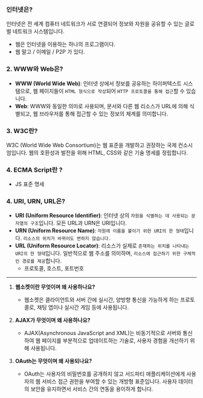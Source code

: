 
###   인터넷은?

인터넷은 전 세계 컴퓨터 네트워크가 서로 연결되어 정보와 자원을 공유할 수 있는 글로벌 네트워크 시스템입니다.
- 웹은 인터넷을 이용하는 하나의 프로그램이다.
- 웹 말고 / 이메일 / P2P 가 있다.

### 2. WWW와 Web은?

- **WWW (World Wide Web)**: 인터넷 상에서 정보를 공유하는 하이퍼텍스트 시스템으로, 웹 페이지들이 `HTML 형식으로 작성`되어 `HTTP 프로토콜을 통해 접근`할 수 있습니다.
- **Web**: WWW와 동일한 의미로 사용되며, 문서와 다른 웹 리소스가 URL에 의해 식별되고, 웹 브라우저를 통해 접근할 수 있는 정보의 체계를 의미합니다.

### 3. W3C란?

W3C (World Wide Web Consortium)는 웹 표준을 개발하고 권장하는 국제 컨소시엄입니다. 웹의 호환성과 발전을 위해 HTML, CSS와 같은 기술 명세를 정립합니다.

### 4. ECMA Script란 ?
- JS 표준 명세 


### 4. URI, URN, URL은?

- **URI (Uniform Resource Identifier)**: 인터넷 상의 `자원을 식별하는 데 사용되는 문자열의 구조`입니다. 모든 URL과 URN은 URI입니다.
- **URN (Uniform Resource Name)**:  `자원에 이름을 붙이기 위한 URI의 한 형태`입니다. `리소스의 위치가 바뀌어도 변하지 않습니다.`
- **URL (Uniform Resource Locator)**: 리소스가 실제로 `존재하는 위치를 나타내는 URI의 한 형태`입니다. 일반적으로 웹 주소를 의미하며, `리소스에 접근하기 위한 구체적인 경로를 제공`합니다.
	- 프로토콜, 호스트, 포트번호



---
1. **웹소켓이란 무엇이며 왜 사용하나요?**
    - 웹소켓은 클라이언트와 서버 간에 실시간, 양방향 통신을 가능하게 하는 프로토콜로, 채팅 앱이나 실시간 게임 등에 사용됩니다.
 
8. **AJAX가 무엇이며 왜 사용하나요?**
    - AJAX(Asynchronous JavaScript and XML)는 비동기적으로 서버와 통신하여 웹 페이지를 부분적으로 업데이트하는 기술로, 사용자 경험을 개선하기 위해 사용됩니다.
 
 
6. **OAuth는 무엇이며 왜 사용되나요?**
    - OAuth는 사용자의 비밀번호를 공개하지 않고 서드파티 애플리케이션에게 사용자의 웹 서비스 접근 권한을 부여할 수 있는 개방형 표준입니다. 사용자 데이터의 보안을 유지하면서 서비스 간의 연동을 용이하게 합니다. 

